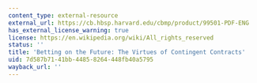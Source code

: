 ```yaml
---
content_type: external-resource
external_url: https://cb.hbsp.harvard.edu/cbmp/product/99501-PDF-ENG
has_external_license_warning: true
license: https://en.wikipedia.org/wiki/All_rights_reserved
status: ''
title: 'Betting on the Future: The Virtues of Contingent Contracts'
uid: 7d587b71-41bb-4485-8264-448fb40a5795
wayback_url: ''
---
```

